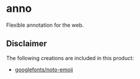 # anno

Flexible annotation for the web.

## Disclaimer

The following creations are included in this product:

- [googlefonts/noto-emoji](https://github.com/googlefonts/noto-emoji/blob/main/LICENSE)
